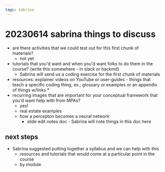 ```yaml
---
tags: sabrina
---
```


# 20230614 sabrina things to discuss

* are there activities that we could test out for this first chunk of materials?
    * not yet
* tutorials that you'd want and when you'd want folks to do them in the course? (write this somewhere - in slack or hackmd)
    * Sabrina will send us a coding exercise for the first chunk of materials
* resources: explainer videos on YouTube or user-guides - things that teach a specific coding thing, ex.; glossary or examples or an appendix of things w/links
    * 
* recurring images that are important for your conceptual framework that you'd want help with from MPAs?
    * yes!
    * real estate examples
    * how a percepton becomes a neural network
        * slide edit notes doc - Sabrina will note things in this doc here

## next steps
* Sabrina suggested putting together a syllabus and we can help with this
    * resources and tutorials that would come at a particular point in the course
    * by module
